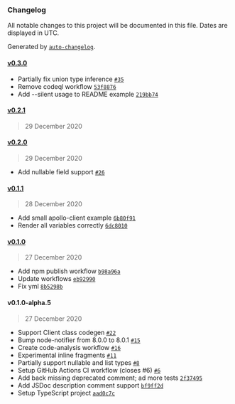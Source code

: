 ### Changelog

All notable changes to this project will be documented in this file. Dates are displayed in UTC.

Generated by [`auto-changelog`](https://github.com/CookPete/auto-changelog).

#### [v0.3.0](https://github.com/timkendall/tql/compare/v0.2.1...v0.3.0)

- Partially fix union type inference [`#35`](https://github.com/timkendall/tql/pull/35)
- Remove codeql workflow [`53f8876`](https://github.com/timkendall/tql/commit/53f8876fa509d3f6d86852e9d1642cfad383d734)
- Add --silent usage to README example [`219bb74`](https://github.com/timkendall/tql/commit/219bb74961286bd9210ae95e3f98e7a2260ec9bb)

#### [v0.2.1](https://github.com/timkendall/tql/compare/v0.2.0...v0.2.1)

> 29 December 2020

#### [v0.2.0](https://github.com/timkendall/tql/compare/v0.1.1...v0.2.0)

> 29 December 2020

- Add nullable field support [`#26`](https://github.com/timkendall/tql/pull/26)

#### [v0.1.1](https://github.com/timkendall/tql/compare/v0.1.0...v0.1.1)

> 28 December 2020

- Add small apollo-client example [`6b80f91`](https://github.com/timkendall/tql/commit/6b80f912467ea6f7f4ae18f3baaa7d96fe5f401f)
- Render all variables correctly [`6dc8010`](https://github.com/timkendall/tql/commit/6dc8010b91630652b96c57590c2c64cb1def9896)

#### [v0.1.0](https://github.com/timkendall/tql/compare/v0.1.0-alpha.5...v0.1.0)

> 27 December 2020

- Add npm publish workflow [`b98a96a`](https://github.com/timkendall/tql/commit/b98a96a6ebdf67cd36173efc3ae34933b970fc53)
- Update workflows [`eb92990`](https://github.com/timkendall/tql/commit/eb92990e5420ef60476072debfdd87a178d2335d)
- Fix yml [`8b5298b`](https://github.com/timkendall/tql/commit/8b5298b6275e4cd9b34290809d7bf3d1079089ef)

#### v0.1.0-alpha.5

> 27 December 2020

- Support Client class codegen [`#22`](https://github.com/timkendall/tql/pull/22)
- Bump node-notifier from 8.0.0 to 8.0.1 [`#15`](https://github.com/timkendall/tql/pull/15)
- Create code-analysis workflow [`#16`](https://github.com/timkendall/tql/pull/16)
- Experimental inline fragments [`#11`](https://github.com/timkendall/tql/pull/11)
- Partially support nullable and list types [`#8`](https://github.com/timkendall/tql/pull/8)
- Setup GitHub Actions CI workflow (closes #6) [`#6`](https://github.com/timkendall/tql/issues/6)
- Add back missing deprecated comment; ad more tests [`2f37495`](https://github.com/timkendall/tql/commit/2f374950e95ec7066537d19b94ee65117336cc4e)
- Add JSDoc description comment support [`bf9ff2d`](https://github.com/timkendall/tql/commit/bf9ff2de88e00de857fefd61e6f4181f1e857ffb)
- Setup TypeScript project [`aad0c7c`](https://github.com/timkendall/tql/commit/aad0c7c26d63b05061b46c9e0d20adcac29a5c01)

